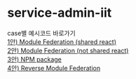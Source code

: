 # service-admin-iit

case별 예시코드 바로가기  
[1안) Module Federation (shared react)](https://github.com/service-admins/service-admin-iit/tree/case-1)  
[2안) Module Federation (not shared react)](https://github.com/service-admins/service-admin-iit/tree/case-2)  
[3안) NPM package](https://github.com/service-admins/service-admin-iit/tree/case-3)  
[4안) Reverse Module Federation](https://github.com/service-admins/service-admin-iit/tree/case-4)
